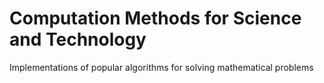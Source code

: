 # Computation Methods for Science and Technology
Implementations of popular algorithms for solving mathematical problems
